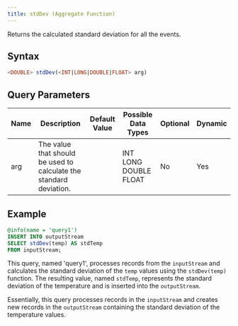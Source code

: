 ```yaml
---
title: stdDev (Aggregate Function)
---
```


Returns the calculated standard deviation for all the events.

## Syntax

```sql
<DOUBLE> stdDev(<INT|LONG|DOUBLE|FLOAT> arg)
```

## Query Parameters

| Name | Description           | Default Value | Possible Data Types   | Optional | Dynamic |
|------|-----------------------|---------------|-----------------------|----------|---------|
| arg  | The value that should be used to calculate the standard deviation. |               | INT LONG DOUBLE FLOAT | No       | Yes     |

## Example

```sql
@info(name = 'query1')
INSERT INTO outputStream
SELECT stdDev(temp) AS stdTemp
FROM inputStream;
```

This query, named 'query1', processes records from the `inputStream` and calculates the standard deviation of the `temp` values using the `stdDev(temp)` function. The resulting value, named `stdTemp`, represents the standard deviation of the temperature and is inserted into the `outputStream`.

Essentially, this query processes records in the `inputStream` and creates new records in the `outputStream` containing the standard deviation of the temperature values.
